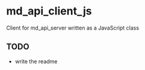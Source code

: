 # md_api_client_js
Client for md_api_server written as a JavaScript class

## TODO
- write the readme